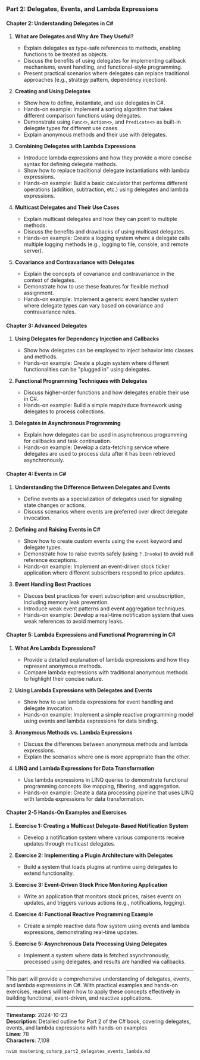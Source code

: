 ### Part 2: Delegates, Events, and Lambda Expressions

#### Chapter 2: Understanding Delegates in C#

1. **What are Delegates and Why Are They Useful?**  
   - Explain delegates as type-safe references to methods, enabling functions to be treated as objects.
   - Discuss the benefits of using delegates for implementing callback mechanisms, event handling, and functional-style programming.
   - Present practical scenarios where delegates can replace traditional approaches (e.g., strategy pattern, dependency injection).

2. **Creating and Using Delegates**  
   - Show how to define, instantiate, and use delegates in C#.
   - Hands-on example: Implement a sorting algorithm that takes different comparison functions using delegates.
   - Demonstrate using `Func<>`, `Action<>`, and `Predicate<>` as built-in delegate types for different use cases.
   - Explain anonymous methods and their use with delegates.

3. **Combining Delegates with Lambda Expressions**  
   - Introduce lambda expressions and how they provide a more concise syntax for defining delegate methods.
   - Show how to replace traditional delegate instantiations with lambda expressions.
   - Hands-on example: Build a basic calculator that performs different operations (addition, subtraction, etc.) using delegates and lambda expressions.

4. **Multicast Delegates and Their Use Cases**  
   - Explain multicast delegates and how they can point to multiple methods.
   - Discuss the benefits and drawbacks of using multicast delegates.
   - Hands-on example: Create a logging system where a delegate calls multiple logging methods (e.g., logging to file, console, and remote server).

5. **Covariance and Contravariance with Delegates**  
   - Explain the concepts of covariance and contravariance in the context of delegates.
   - Demonstrate how to use these features for flexible method assignment.
   - Hands-on example: Implement a generic event handler system where delegate types can vary based on covariance and contravariance rules.

#### Chapter 3: Advanced Delegates

1. **Using Delegates for Dependency Injection and Callbacks**  
   - Show how delegates can be employed to inject behavior into classes and methods.
   - Hands-on example: Create a plugin system where different functionalities can be "plugged in" using delegates.

2. **Functional Programming Techniques with Delegates**  
   - Discuss higher-order functions and how delegates enable their use in C#.
   - Hands-on example: Build a simple map/reduce framework using delegates to process collections.

3. **Delegates in Asynchronous Programming**  
   - Explain how delegates can be used in asynchronous programming for callbacks and task continuation.
   - Hands-on example: Develop a data-fetching service where delegates are used to process data after it has been retrieved asynchronously.

#### Chapter 4: Events in C#

1. **Understanding the Difference Between Delegates and Events**  
   - Define events as a specialization of delegates used for signaling state changes or actions.
   - Discuss scenarios where events are preferred over direct delegate invocation.

2. **Defining and Raising Events in C#**  
   - Show how to create custom events using the `event` keyword and delegate types.
   - Demonstrate how to raise events safely (using `?.Invoke`) to avoid null reference exceptions.
   - Hands-on example: Implement an event-driven stock ticker application where different subscribers respond to price updates.

3. **Event Handling Best Practices**  
   - Discuss best practices for event subscription and unsubscription, including memory leak prevention.
   - Introduce weak event patterns and event aggregation techniques.
   - Hands-on example: Develop a real-time notification system that uses weak references to avoid memory leaks.

#### Chapter 5: Lambda Expressions and Functional Programming in C#

1. **What Are Lambda Expressions?**  
   - Provide a detailed explanation of lambda expressions and how they represent anonymous methods.
   - Compare lambda expressions with traditional anonymous methods to highlight their concise nature.

2. **Using Lambda Expressions with Delegates and Events**  
   - Show how to use lambda expressions for event handling and delegate invocation.
   - Hands-on example: Implement a simple reactive programming model using events and lambda expressions for data binding.

3. **Anonymous Methods vs. Lambda Expressions**  
   - Discuss the differences between anonymous methods and lambda expressions.
   - Explain the scenarios where one is more appropriate than the other.

4. **LINQ and Lambda Expressions for Data Transformation**  
   - Use lambda expressions in LINQ queries to demonstrate functional programming concepts like mapping, filtering, and aggregation.
   - Hands-on example: Create a data processing pipeline that uses LINQ with lambda expressions for data transformation.

#### Chapter 2-5 Hands-On Examples and Exercises

1. **Exercise 1: Creating a Multicast Delegate-Based Notification System**  
   - Develop a notification system where various components receive updates through multicast delegates.

2. **Exercise 2: Implementing a Plugin Architecture with Delegates**  
   - Build a system that loads plugins at runtime using delegates to extend functionality.

3. **Exercise 3: Event-Driven Stock Price Monitoring Application**  
   - Write an application that monitors stock prices, raises events on updates, and triggers various actions (e.g., notifications, logging).

4. **Exercise 4: Functional Reactive Programming Example**  
   - Create a simple reactive data flow system using events and lambda expressions, demonstrating real-time updates.

5. **Exercise 5: Asynchronous Data Processing Using Delegates**  
   - Implement a system where data is fetched asynchronously, processed using delegates, and results are handled via callbacks.

---

This part will provide a comprehensive understanding of delegates, events, and lambda expressions in C#. With practical examples and hands-on exercises, readers will learn how to apply these concepts effectively in building functional, event-driven, and reactive applications.

---

**Timestamp**: 2024-10-23  
**Description**: Detailed outline for Part 2 of the C# book, covering delegates, events, and lambda expressions with hands-on examples  
**Lines**: 78  
**Characters**: 7,108  

```bash
nvim mastering_csharp_part2_delegates_events_lambda.md
```
